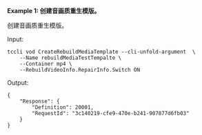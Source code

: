 **Example 1: 创建音画质重生模版。**

创建音画质重生模版。

Input: 

```
tccli vod CreateRebuildMediaTemplate --cli-unfold-argument  \
    --Name rebuildMediaTestTempalte \
    --Container mp4 \
    --RebuildVideoInfo.RepairInfo.Switch ON
```

Output: 
```
{
    "Response": {
        "Definition": 20001,
        "RequestId": "3c140219-cfe9-470e-b241-907877d6fb03"
    }
}
```

